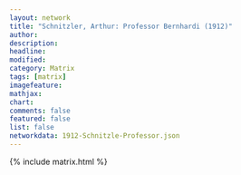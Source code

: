 ```yaml
---
layout: network
title: "Schnitzler, Arthur: Professor Bernhardi (1912)"
author:
description:
headline:
modified:
category: Matrix
tags: [matrix]
imagefeature: 
mathjax: 
chart: 
comments: false
featured: false
list: false
networkdata: 1912-Schnitzle-Professor.json
---
```

{% include matrix.html %}
